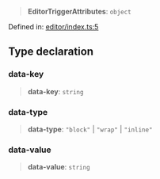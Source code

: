> **EditorTriggerAttributes**: `object`

Defined in: [editor/index.ts:5](https://github.com/rossrobino/components/blob/main/packages/drab/src/editor/index.ts#L5)

## Type declaration

<a id="data-key"></a>

### data-key

> **data-key**: `string`

<a id="data-type"></a>

### data-type

> **data-type**: `"block"` \| `"wrap"` \| `"inline"`

<a id="data-value"></a>

### data-value

> **data-value**: `string`
